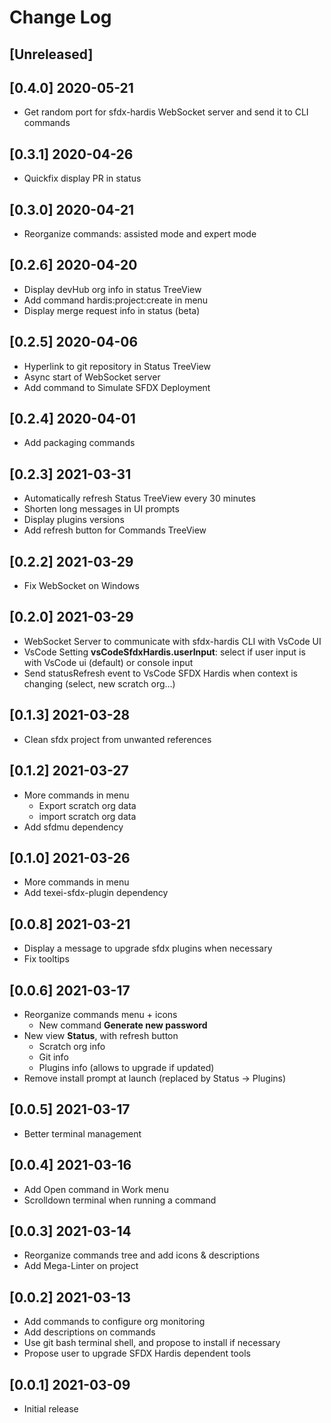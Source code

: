 # Change Log

## [Unreleased]

## [0.4.0] 2020-05-21

- Get random port for sfdx-hardis WebSocket server and send it to CLI commands

## [0.3.1] 2020-04-26

- Quickfix display PR in status

## [0.3.0] 2020-04-21

- Reorganize commands: assisted mode and expert mode

## [0.2.6] 2020-04-20

- Display devHub org info in status TreeView
- Add command hardis:project:create in menu
- Display merge request info in status (beta)

## [0.2.5] 2020-04-06

- Hyperlink to git repository in Status TreeView
- Async start of WebSocket server
- Add command to Simulate SFDX Deployment

## [0.2.4] 2020-04-01

- Add packaging commands

## [0.2.3] 2021-03-31

- Automatically refresh Status TreeView every 30 minutes
- Shorten long messages in UI prompts
- Display plugins versions
- Add refresh button for Commands TreeView

## [0.2.2] 2021-03-29

- Fix WebSocket on Windows

## [0.2.0] 2021-03-29

- WebSocket Server to communicate with sfdx-hardis CLI with VsCode UI
- VsCode Setting **vsCodeSfdxHardis.userInput**: select if user input is with VsCode ui (default) or console input
- Send statusRefresh event to VsCode SFDX Hardis when context is changing (select, new scratch org...)

## [0.1.3] 2021-03-28

- Clean sfdx project from unwanted references

## [0.1.2] 2021-03-27

- More commands in menu
  - Export scratch org data
  - import scratch org data
- Add sfdmu dependency

## [0.1.0] 2021-03-26

- More commands in menu
- Add texei-sfdx-plugin dependency

## [0.0.8] 2021-03-21

- Display a message to upgrade sfdx plugins when necessary
- Fix tooltips

## [0.0.6] 2021-03-17

- Reorganize commands menu + icons
  - New command **Generate new password**
- New view **Status**, with refresh button
  - Scratch org info
  - Git info
  - Plugins info (allows to upgrade if updated)
- Remove install prompt at launch (replaced by Status -> Plugins)

## [0.0.5] 2021-03-17

- Better terminal management

## [0.0.4] 2021-03-16

- Add Open command in Work menu
- Scrolldown terminal when running a command

## [0.0.3] 2021-03-14

- Reorganize commands tree and add icons & descriptions
- Add Mega-Linter on project

## [0.0.2] 2021-03-13

- Add commands to configure org monitoring
- Add descriptions on commands
- Use git bash terminal shell, and propose to install if necessary
- Propose user to upgrade SFDX Hardis dependent tools

## [0.0.1] 2021-03-09

- Initial release